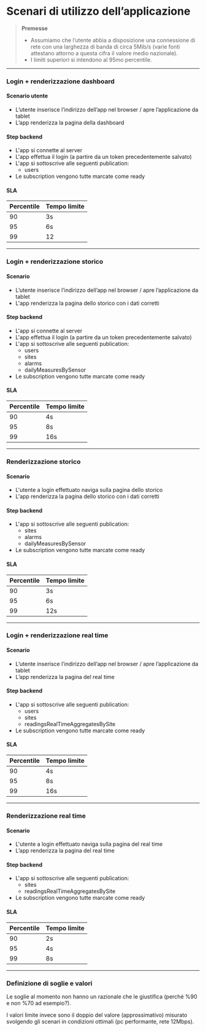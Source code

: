 # Scenari di utilizzo dell’applicazione

> **Premesse**
> * Assumiamo che l’utente abbia a disposizione una connessione di rete con una
>   larghezza di banda di circa 5Mib/s (varie fonti attestano attorno a questa
>   cifra il valore medio nazionale).
> * I limiti superiori si intendono al 95mo percentile.

---

### Login + renderizzazione dashboard

#### Scenario utente

* L’utente inserisce l’indirizzo dell’app nel browser / apre l’applicazione da
  tablet
* L’app renderizza la pagina della dashboard

#### Step backend

* L'app si connette al server
* L'app effettua il login (a partire da un token precedentemente salvato)
* L'app si sottoscrive alle seguenti publication:
  * users
* Le subscription vengono tutte marcate come ready

#### SLA

| Percentile | Tempo limite |
| ---------- | ------------ |
| 90         | 3s           |
| 95         | 6s           |
| 99         | 12           |

---

### Login + renderizzazione storico

#### Scenario

* L’utente inserisce l’indirizzo dell’app nel browser / apre l’applicazione da
  tablet
* L'app renderizza la pagina dello storico con i dati corretti

#### Step backend

* L'app si connette al server
* L'app effettua il login (a partire da un token precedentemente salvato)
* L'app si sottoscrive alle seguenti publication:
  * users
  * sites
  * alarms
  * dailyMeasuresBySensor
* Le subscription vengono tutte marcate come ready

#### SLA

| Percentile | Tempo limite |
| ---------- | ------------ |
| 90         | 4s           |
| 95         | 8s           |
| 99         | 16s          |

---

### Renderizzazione storico

#### Scenario

* L'utente a login effettuato naviga sulla pagina dello storico
* L'app renderizza la pagina dello storico con i dati corretti

#### Step backend

* L'app si sottoscrive alle seguenti publication:
  * sites
  * alarms
  * dailyMeasuresBySensor
* Le subscription vengono tutte marcate come ready

#### SLA

| Percentile | Tempo limite |
| ---------- | ------------ |
| 90         | 3s           |
| 95         | 6s           |
| 99         | 12s          |

---

### Login + renderizzazione real time

#### Scenario

* L’utente inserisce l’indirizzo dell’app nel browser / apre l’applicazione da
  tablet
* L’app renderizza la pagina del real time

#### Step backend

* L'app si sottoscrive alle seguenti publication:
  * users
  * sites
  * readingsRealTimeAggregatesBySite
* Le subscription vengono tutte marcate come ready

#### SLA

| Percentile | Tempo limite |
| ---------- | ------------ |
| 90         | 4s           |
| 95         | 8s           |
| 99         | 16s          |

---

### Renderizzazione real time

#### Scenario

* L'utente a login effettuato naviga sulla pagina del real time
* L’app renderizza la pagina del real time

#### Step backend

* L'app si sottoscrive alle seguenti publication:
  * sites
  * readingsRealTimeAggregatesBySite
* Le subscription vengono tutte marcate come ready

#### SLA

| Percentile | Tempo limite |
| ---------- | ------------ |
| 90         | 2s           |
| 95         | 4s           |
| 99         | 8s           |

---

### Definizione di soglie e valori

Le soglie al momento non hanno un razionale che le giustifica (perché %90 e non
%70 ad esempio?).

I valori limite invece sono il doppio del valore (approssimativo) misurato
svolgendo gli scenari in condizioni ottimali (pc performante, rete 12Mbps).
